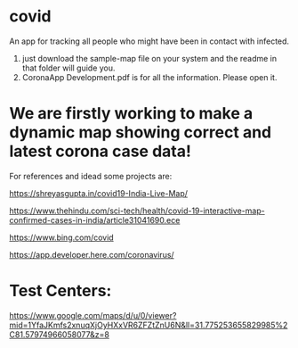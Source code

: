# covid
An app for tracking all people who might have been in contact with infected.
1.  just download the sample-map file on your system and the readme in that folder will guide you.
2. CoronaApp Development.pdf is for all the information. Please open it.

# We are firstly working to make a dynamic map showing correct and latest corona case data!
 For references and idead some projects are:
 
 https://shreyasgupta.in/covid19-India-Live-Map/
 
 https://www.thehindu.com/sci-tech/health/covid-19-interactive-map-confirmed-cases-in-india/article31041690.ece
 
 https://www.bing.com/covid
 
 https://app.developer.here.com/coronavirus/
 
 
 # Test Centers:

https://www.google.com/maps/d/u/0/viewer?mid=1YfaJKmfs2xnuqXjOyHXxVR6ZFZtZnU6N&ll=31.775253655829985%2C81.57974966058077&z=8
